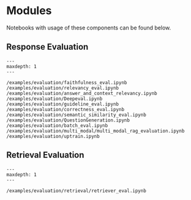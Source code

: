 # Modules

Notebooks with usage of these components can be found below.

## Response Evaluation

```{toctree}
---
maxdepth: 1
---

/examples/evaluation/faithfulness_eval.ipynb
/examples/evaluation/relevancy_eval.ipynb
/examples/evaluation/answer_and_context_relevancy.ipynb
/examples/evaluation/Deepeval.ipynb
/examples/evaluation/guideline_eval.ipynb
/examples/evaluation/correctness_eval.ipynb
/examples/evaluation/semantic_similarity_eval.ipynb
/examples/evaluation/QuestionGeneration.ipynb
/examples/evaluation/batch_eval.ipynb
/examples/evaluation/multi_modal/multi_modal_rag_evaluation.ipynb
/examples/evaluation/uptrain.ipynb
```

## Retrieval Evaluation

```{toctree}
---
maxdepth: 1
---

/examples/evaluation/retrieval/retriever_eval.ipynb
```
